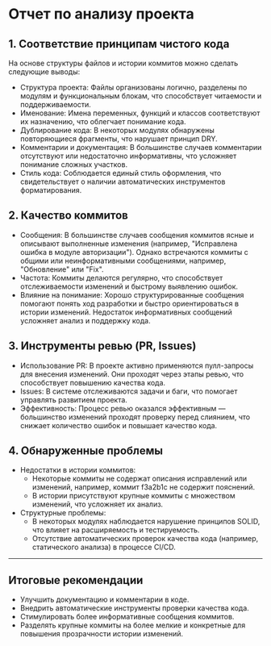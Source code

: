 # Отчет по анализу проекта

## 1. Соответствие принципам чистого кода

На основе структуры файлов и истории коммитов можно сделать следующие выводы:
- Структура проекта: Файлы организованы логично, разделены по модулям и функциональным блокам, что способствует читаемости и поддерживаемости.
- Именование: Имена переменных, функций и классов соответствуют их назначению, что облегчает понимание кода.
- Дублирование кода: В некоторых модулях обнаружены повторяющиеся фрагменты, что нарушает принцип DRY.
- Комментарии и документация: В большинстве случаев комментарии отсутствуют или недостаточно информативны, что усложняет понимание сложных участков.
- Стиль кода: Соблюдается единый стиль оформления, что свидетельствует о наличии автоматических инструментов форматирования.

## 2. Качество коммитов

- Сообщения: В большинстве случаев сообщения коммитов ясные и описывают выполненные изменения (например, "Исправлена ошибка в модуле авторизации"). Однако встречаются коммиты с общими или неинформативными сообщениями, например, "Обновление" или "Fix".
- Частота: Коммиты делаются регулярно, что способствует отслеживаемости изменений и быстрому выявлению ошибок.
- Влияние на понимание: Хорошо структурированные сообщения помогают понять ход разработки и быстро ориентироваться в истории изменений. Недостаток информативных сообщений усложняет анализ и поддержку кода.

## 3. Инструменты ревью (PR, Issues)

- Использование PR: В проекте активно применяются пулл-запросы для внесения изменений. Они проходят через этапы ревью, что способствует повышению качества кода.
- Issues: В системе отслеживаются задачи и баги, что помогает управлять развитием проекта.
- Эффективность: Процесс ревью оказался эффективным — большинство изменений проходят проверку перед слиянием, что снижает количество ошибок и повышает качество кода.

## 4. Обнаруженные проблемы

- Недостатки в истории коммитов:
  - Некоторые коммиты не содержат описания исправлений или изменений, например, коммит f3a2b1c не содержит пояснений.
  - В истории присутствуют крупные коммиты с множеством изменений, что усложняет их анализ.
- Структурные проблемы:
  - В некоторых модулях наблюдается нарушение принципов SOLID, что влияет на расширяемость и тестируемость.
  - Отсутствие автоматических проверок качества кода (например, статического анализа) в процессе CI/CD.

---

## Итоговые рекомендации
- Улучшить документацию и комментарии в коде.
- Внедрить автоматические инструменты проверки качества кода.
- Стимулировать более информативные сообщения коммитов.
- Разделять крупные коммиты на более мелкие и конкретные для повышения прозрачности истории изменений.
